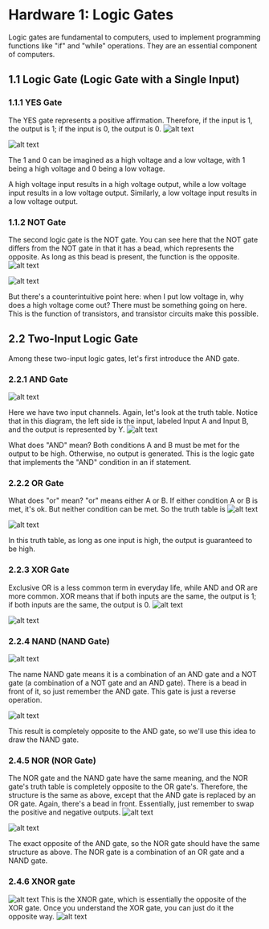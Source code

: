 # Hardware 1: Logic Gates

Logic gates are fundamental to computers, used to implement programming functions like "if" and "while" operations. They are an essential component of computers.

## 1.1 Logic Gate (Logic Gate with a Single Input)
### 1.1.1 YES Gate
The YES gate represents a positive affirmation. Therefore, if the input is 1, the output is 1; if the input is 0, the output is 0.
![alt text](image.png)

![alt text](image-1.png)

The 1 and 0 can be imagined as a high voltage and a low voltage, with 1 being a high voltage and 0 being a low voltage.

A high voltage input results in a high voltage output, while a low voltage input results in a low voltage output. Similarly, a low voltage input results in a low voltage output.

### 1.1.2 NOT Gate
The second logic gate is the NOT gate. You can see here that the NOT gate differs from the NOT gate in that it has a bead, which represents the opposite. As long as this bead is present, the function is the opposite.
![alt text](image-2.png)

![alt text](image-3.png)

But there's a counterintuitive point here: when I put low voltage in, why does a high voltage come out? There must be something going on here. This is the function of transistors, and transistor circuits make this possible.

## 2.2 Two-Input Logic Gate
Among these two-input logic gates, let's first introduce the AND gate.
### 2.2.1 AND Gate
![alt text](image-4.png)

Here we have two input channels. Again, let's look at the truth table. Notice that in this diagram, the left side is the input, labeled Input A and Input B, and the output is represented by Y.
![alt text](image-5.png)

What does "AND" mean? Both conditions A and B must be met for the output to be high. Otherwise, no output is generated. This is the logic gate that implements the "AND" condition in an if statement.
### 2.2.2 OR Gate
What does "or" mean? "or" means either A or B. If either condition A or B is met, it's ok. But neither condition can be met. So the truth table is
![alt text](image-7.png)

![alt text](image-6.png)

In this truth table, as long as one input is high, the output is guaranteed to be high.
### 2.2.3 XOR Gate
Exclusive OR is a less common term in everyday life, while AND and OR are more common. XOR means that if both inputs are the same, the output is 1; if both inputs are the same, the output is 0.
![alt text](image-8.png)

![alt text](image-9.png)

### 2.2.4 NAND (NAND Gate)
![alt text](image-10.png)

The name NAND gate means it is a combination of an AND gate and a NOT gate (a combination of a NOT gate and an AND gate). There is a bead in front of it, so just remember the AND gate. This gate is just a reverse operation.

![alt text](image-11.png)

This result is completely opposite to the AND gate, so we'll use this idea to draw the NAND gate.

### 2.4.5 NOR (NOR Gate)
The NOR gate and the NAND gate have the same meaning, and the NOR gate's truth table is completely opposite to the OR gate's. Therefore, the structure is the same as above, except that the AND gate is replaced by an OR gate. Again, there's a bead in front. Essentially, just remember to swap the positive and negative outputs.
![alt text](image-12.png)

![alt text](image-13.png)

The exact opposite of the AND gate, so the NOR gate should have the same structure as above. The NOR gate is a combination of an OR gate and a NAND gate.

### 2.4.6 XNOR gate
![alt text](image-14.png)
This is the XNOR gate, which is essentially the opposite of the XOR gate. Once you understand the XOR gate, you can just do it the opposite way.
![alt text](image-15.png)